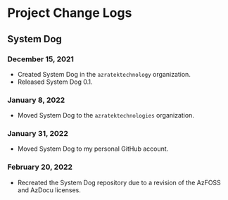 # Project Change Logs
## System Dog
### December 15, 2021
- Created System Dog in the `azratektechnology` organization.
- Released System Dog 0.1.
### January 8, 2022
- Moved System Dog to the `azratektechnologies` organization.
### January 31, 2022
- Moved System Dog to my personal GitHub account.
### February 20, 2022
- Recreated the System Dog repository due to a revision of the AzFOSS and AzDocu licenses.
